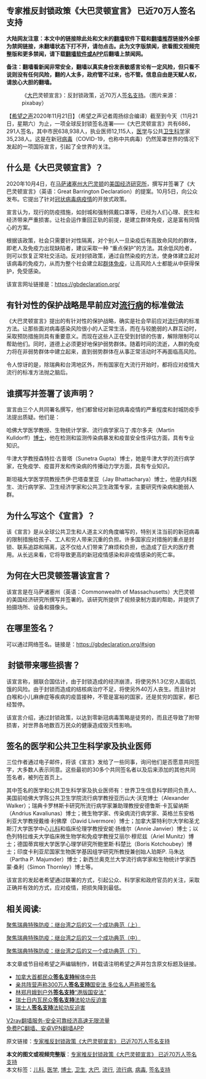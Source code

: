  <h2>专家推反封锁政策《大巴灵顿宣言》 已近70万人签名支持</h2> <p class="notice"><b>大陆网友注意：本文中的链接除此处和文末的<a href="https://github.com/bannedbook/fanqiang" >翻墙</a>软件下载和<a href="https://github.com/killgcd/justmysocks/blob/master/README.md">翻墙推荐</a>链接外全部为禁网链接，未翻墙状态下打不开，请勿点击。此为文字版禁闻，欲看图文视频完整版和更多禁闻，请下载<a href="https://github.com/bannedbook/fanqiang">翻墙软件或APP</a>后翻墙上禁闻网。</p><p>备注：翻墙看新闻非常安全，翻墙以真实身份发表敏感言论有一定风险，但只看不说则没有任何风险，翻的人太多，政府管不过来，也不管。信息自由是天赋人权，请放心大胆的翻墙。</b></p>  <div class="entry"> <figure><figcaption>《<a href="https://www.bannedbook.org/bnews/tag/%E5%A4%A7%E5%B7%B4/" class="st_tag internal_tag" rel="tag" title="标签 大巴 下的日志">大巴</a>灵顿宣言》：反封锁政策，近70万人<a href="https://www.bannedbook.org/bnews/tag/%E7%AD%BE%E5%90%8D%E6%94%AF%E6%8C%81/" class="st_tag internal_tag" rel="tag" title="标签 签名支持 下的日志">签名支持</a>。（图片来源：pixabay）</figcaption></figure> <p>【<span class='wp_keywordlink_affiliate'><a href="https://www.soundofhope.org" title="希望之声" target="_blank">希望之声</a></span>2020年11月21日】（希望之声记者周扬综合编译）截至到今天（11月21日，星期六）为止，一项全球反封锁签名连署——《大巴灵顿宣言》共有686，291人签名，其中市民638,938人，执业医师12,115人，<a href="https://www.bannedbook.org/bnews/tag/%e5%8c%bb%e5%ad%a6/" class="st_tag internal_tag" rel="tag" title="标签 医学 下的日志">医学</a>与公共<a href="https://www.bannedbook.org/bnews/tag/%E5%8D%AB%E7%94%9F/" class="st_tag internal_tag" rel="tag" title="标签 卫生 下的日志">卫生</a><span class='wp_keywordlink'><a href="https://www.bannedbook.org/forum11/topic309.html" title="禁片：“科学”的棍子" target="_blank">科学</a></span>家35,238人。这是在新冠<a href="https://www.bannedbook.org/bnews/tag/%e7%97%85%e6%af%92/" class="st_tag internal_tag" rel="tag" title="标签 病毒 下的日志">病毒</a>（COVID-19，也称中共病毒）仍然笼罩世界的情况下发起的一项国际宣言，引起了全世界的关注。</p> <h2><strong>什么是《大巴灵顿宣言》？</strong></h2> <p>2020年10月4日，在<a href="https://zh.wikipedia.org/wiki/%E9%A6%AC%E8%96%A9%E8%AB%B8%E5%A1%9E%E5%B7%9E" title="马萨诸塞州">马萨诸塞州</a><a href="https://zh.wikipedia.org/w/index.php?title=%E5%A4%A7%E5%B7%B4%E9%9D%88%E9%A0%93&amp;action=edit&amp;redlink=1">大巴灵顿</a>的<a href="https://zh.wikipedia.org/w/index.php?title=%E7%BE%8E%E5%9C%8B%E7%B6%93%E6%BF%9F%E7%A0%94%E7%A9%B6%E6%89%80&amp;action=edit&amp;redlink=1">美国经济研究所</a>，撰写并签署了《大巴灵顿宣言》（英语：Great Barrington Declaration）的提案。10月5日，向公众发布。它提出了针对<a href="https://zh.wikipedia.org/wiki/2019%E5%86%A0%E7%8A%B6%E7%97%85%E6%AF%92%E7%97%85%E7%96%AB%E6%83%85" title="2019冠状病毒病疫情">冠状病毒病疫情</a>的开放式政策。</p> <p>宣言认为，现行的防疫措施，如封城和强制佩戴口罩等，已经为人们心理、民生和经济带来严重损害。让社会运作重回正轨的前提，是建立群体免疫，这是富有同情心的方案。</p> <p>根据该政策，社会只需要针对性隔离，对个别人一旦染疫后有高致命风险的群体，即老人及免疫力出现缺陷者，建议采取一种 “重点保护”的方法。其余低风险者，则可以恢复正常社交活动。反对封锁政策，通过自然染疫的方法，使身体建立起对该病毒的免疫力，从而为整个社会建立起<a href="https://zh.wikipedia.org/wiki/%E7%BE%A4%E4%BD%93%E5%85%8D%E7%96%AB" title="群体免疫">群体免疫</a>，让高风险人士都能从中获得保护，免受感染。</p> <p>该宣言网址链接是：<a href="https://gbdeclaration.org/">https://gbdeclaration.org/</a></p> <h2><strong>有针对性的保护战略是早前应对<a href="https://www.bannedbook.org/bnews/tag/%E6%B5%81%E8%A1%8C%E7%97%85/" class="st_tag internal_tag" rel="tag" title="标签 流行病 下的日志">流行病</a>的标准做法</strong></h2> <p>《大巴灵顿宣言》提出的有针对性的保护战略，确实是社会早前应对<a href="https://www.bannedbook.org/bnews/tag/%E6%B5%81%E8%A1%8C/" class="st_tag internal_tag" rel="tag" title="标签 流行 下的日志">流行</a>病的标准方法。让那些面对病毒感染风险很小的人正常生活，而在与较脆弱的人群互动时，采取预防措施则具有重要意义。而现在这些人正在受到封锁的伤害，解除限制可以帮助他们。同时，道德上必须更好地保护弱势群体。随着时间的流逝，人群的免疫力将在非弱势群体中建立起来，直到弱势群体在从事正常活动时不再面临高风险。</p>  <p>令人惊讶的是，除瑞典和台湾地区外，所有国家在大流行开始时，都将应对疫情大流行的标准方法抛之脑后。</p> <h2><strong>谁撰写并签署了该声明？</strong></h2> <p>宣言由三个人共同署名撰写，他们都曾经对新冠病毒疫情的严重程度和封城防疫手法提出质疑。他们是：</p> <p>哈佛大学医学教授、生物统计学家、流行病学家马丁·库尔多夫（Martin Kulldorff）<a href="https://www.bannedbook.org/bnews/tag/%E5%8D%9A%E5%A3%AB/" class="st_tag internal_tag" rel="tag" title="标签 博士 下的日志">博士</a>，他在检测和监测传染病暴发和疫苗安全性评估方面，具有专业知识。</p> <p>牛津大学教授森特拉·古普塔（Sunetra Gupta）博士，她是牛津大学的流行病学家，在免疫学、疫苗开发和传染病的传播动力学方面，具有专业知识。</p> <p>斯坦福大学医学院教授杰伊·巴塔查里亚（Jay Bhattacharya）博士，他是内科医生、流行病学家、卫生经济学家和公共卫生政策专家，主要研究传染病和脆弱人群。</p> <h2><strong>为什么写这个《宣言》？ </strong></h2> <p>该《宣言》是从全球公共卫生和人道主义的角度编写的，特别关注当前的新冠病毒的限制措施给孩子、工人和穷人带来沉重的负担。许多国家应对措施的重点是封锁、联系追踪和隔离，这不仅给人们带来了麻烦和负担，也造成了巨大的医疗费用。从长远来看，它将导致更高的新冠疫情感染和非疫情感染的死亡率。 </p>  <h2><strong>为何在大巴灵顿签署该宣言？ </strong></h2> <p>该宣言是在马萨诸塞州（英语：Commonwealth of Massachusetts）大巴灵顿的美国经济研究所撰写并签署的。该研究所提供了视频录制方面的帮助，并提供了拍摄场所、设备和摄像头。  </p> <h2><strong>在哪里签名？</strong></h2> <p>可以通过网络签名。链接是：<a href="https://gbdeclaration.org/#sign">https://gbdeclaration.org/#sign</a></p> <h2><strong> 封锁带来哪些损害？ </strong></h2> <p>该宣言称，据联合国估计，由于封锁造成的经济崩溃，将使另外1.3亿穷人面临饥饿的风险。由于封锁而造成的结核病治疗不足，将使另外40万人丧生。而且针对白喉和小儿麻痹症等疾病的疫苗接种，不管是富裕的国家，还是贫穷的国家，都已经暂停。</p> <p>该宣言介绍，通过封锁政策，以达到零新冠病毒策略是徒劳的，而且还导致了附带损害，对世界各地数百万民众的健康造成毁灭性影响。</p> <h2><strong>签名的医学和公共卫生科学家及执业医师</strong></h2> <p>三位作者通过电子邮件，将该《宣言》发给了一些同事，询问他们是否愿意共同签字，大多数人表示同意。这些最初的30多个共同签名者以及后来添加的其他共同签名<a name="_Hlk56882733">者，被列在首页上</a>。</p> <p>其中签名的医学和公共卫生科学家及执业医师有：世界卫生信息科学顾问负责人、美国前哈佛大学陈公共卫生学院流行病学教授亚历山大·沃克博士（Alexander Walker）；瑞典卡罗林斯卡研究所流行病学家兼助理教授安德鲁斯·卡瓦留纳斯（Andrius Kavaliunas）博士；微生物学家、传染病流行病学家、英格兰东安格利亚大学教授戴维·利佛摩（David Livermore）博士；加拿大蒙特利尔大学和圣尤斯汀大学医学中心<a href="https://www.bannedbook.org/bnews/tag/%E5%84%BF%E7%A7%91/" class="st_tag internal_tag" rel="tag" title="标签 儿科 下的日志">儿科</a>和临床伦理学教授安妮·扬维尔（Annie Janvier）博士；以色列特拉维夫大学临床微生物学和免疫学教授艾丽尔·穆尼兹（Ariel Munitz）博士；德国蒂宾根大学医学心理学研究所鲍里斯·科楚比（Boris Kotchoubey）博士；印度卡利亚尼国家生物医学基因组学研究所教授兼创始人珀斯P. 马朱达（Partha P. Majumder）博士；新西兰奥克兰大学流行病学家和生物统计学家西蒙·桑利（Simon Thornley）博士等。</p>  <p>该宣言的发起者希望通过联署的方式，引起公众、科学家和政府官员的关注，采取正确并有效的方式，应对疫情，把损失降到最低。</p> <h2><strong>相关阅读:</strong></h2> <p><a href="https://www.google.com/url?client=internal-element-cse&amp;cx=007749283119516952101:0iwnfnkwnek&amp;q=https://www.soundofhope.org/post/430780&amp;sa=U&amp;ved=2ahUKEwja6di3upTtAhXCjKQKHf_WD1oQFjABegQICRAC&amp;usg=AOvVaw1k1QBspZ01QGpr9V2tLKnE" target="_blank">聚焦瑞典特殊防疫：继台湾之后的又一个成功典范（上）</a></p> <p><a href="https://www.google.com/url?client=internal-element-cse&amp;cx=007749283119516952101:0iwnfnkwnek&amp;q=https://www.soundofhope.org/post/431005&amp;sa=U&amp;ved=2ahUKEwja6di3upTtAhXCjKQKHf_WD1oQFjAAegQIABAC&amp;usg=AOvVaw0gbIBAEdK3hE3WoyFZOI_X" target="_blank">聚焦瑞典特殊防疫：继台湾之后的又一个成功典范（中）</a></p> <p><a href="https://www.google.com/url?client=internal-element-cse&amp;cx=007749283119516952101:0iwnfnkwnek&amp;q=https://www.soundofhope.org/post/431011&amp;sa=U&amp;ved=2ahUKEwja6di3upTtAhXCjKQKHf_WD1oQFjACegQICBAC&amp;usg=AOvVaw1P7mPJEm37a_NJXBXLJ567" target="_blank">聚焦瑞典特殊防疫：继台湾之后的又一个成功典范（下）</a></p> <p>本文章或节目经希望之声编辑制作，转载请注明希望之声并包含原文标题及链接。</p> <ul class='op-related-articles' title='相关阅读'> <li><a href='https://www.bannedbook.org/bnews/ssgc/20201103/1424928.html' target='_blank'>加拿大首都民众<b>签名支持</b>解体中共</a></li> <li><a href='https://www.bannedbook.org/bnews/headline/20200601/1337907.html' target='_blank'>亲共阵营声称300万人<b>签名支持</b>国安法    多位名人声称被签名</a></li> <li><a href='https://www.bannedbook.org/bnews/baitai/20200528/1335960.html' target='_blank'>林郑月娥到户外<b>签名支持</b>“港版国安法”</a></li> <li><a href='https://www.bannedbook.org/bnews/renquan/flg/20191013/1206295.html' target='_blank'>瑞士日内瓦民众<b>签名支持</b>法轮功反迫害</a></li> <li><a href='https://www.bannedbook.org/bnews/renquan/20190809/1172172.html' target='_blank'>瑞士人<b>签名支持</b>法轮功反迫害</a></li> </ul> <p class="texttj"> <a href="https://www.bannedbook.org/forum23/topic22702.html" target="_blank">V2ray翻墙服务-安全可靠经济高速无限流量</a><br/> <a href="https://github.com/bannedbook/fanqiang/wiki/%E7%A6%81%E9%97%BB%E7%BD%91%E5%AE%89%E5%8D%93%E7%BF%BB%E5%A2%99%E6%96%B0%E9%97%BBAPP" target="_blank">免费PC翻墙、安卓VPN翻墙APP</a></p><p>原文链接：<a class="src_link"  href="https://www.soundofhope.org/post/445417" target="_blank">专家推反封锁政策《大巴灵顿宣言》 已近70万人签名支持</a></p> <a name='sharetosocial'></a>       <div><b>本文的图文或视频完整版</b>：<a href='https://www.bannedbook.org/bnews/comments/20201122/1434923.html'>专家推反封锁政策《大巴灵顿宣言》 已近70万人签名支持</a></div>  </div><!--END ENTRY--> <div class="postfooter"> <div>本文标签：<a href="https://www.bannedbook.org/bnews/tag/%E5%84%BF%E7%A7%91/" rel="tag">儿科</a>, <a href="https://www.bannedbook.org/bnews/tag/%e5%8c%bb%e5%ad%a6/" rel="tag">医学</a>, <a href="https://www.bannedbook.org/bnews/tag/%E5%8D%9A%E5%A3%AB/" rel="tag">博士</a>, <a href="https://www.bannedbook.org/bnews/tag/%E5%8D%AB%E7%94%9F/" rel="tag">卫生</a>, <a href="https://www.bannedbook.org/bnews/tag/%E5%A4%A7%E5%B7%B4/" rel="tag">大巴</a>, <a href="https://www.bannedbook.org/bnews/tag/%E6%B5%81%E8%A1%8C/" rel="tag">流行</a>, <a href="https://www.bannedbook.org/bnews/tag/%E6%B5%81%E8%A1%8C%E7%97%85/" rel="tag">流行病</a>, <a href="https://www.bannedbook.org/bnews/tag/%e7%97%85%e6%af%92/" rel="tag">病毒</a>, <a href="https://www.bannedbook.org/bnews/tag/%E7%AD%BE%E5%90%8D%E6%94%AF%E6%8C%81/" rel="tag">签名支持</a></div>  </div><!--END POSTFOOTER--> 